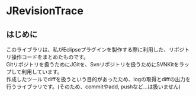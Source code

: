 # JRevisionTrace

## はじめに

このライブラリは、私がEclipseプラグインを製作する際に利用した、リポジトリ操作コードをまとめたものです。  
Gitリポジトリを扱うためにJGitを、Svnリポジトリを扱うためにSVNKitをラップして利用しています。  
作成したツールでdiffを扱うという目的があったため、logの取得とdiffの出力を行うライブラリです。(そのため、commitやadd, pushなど...は扱いません)
